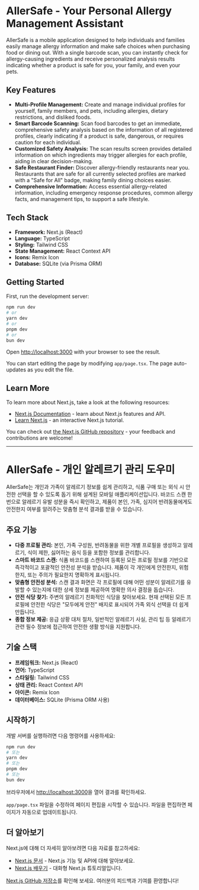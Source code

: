 # AllerSafe - Your Personal Allergy Management Assistant

AllerSafe is a mobile application designed to help individuals and families easily manage allergy information and make safe choices when purchasing food or dining out. With a single barcode scan, you can instantly check for allergy-causing ingredients and receive personalized analysis results indicating whether a product is safe for you, your family, and even your pets.

## Key Features

*   **Multi-Profile Management:** Create and manage individual profiles for yourself, family members, and pets, including allergies, dietary restrictions, and disliked foods.
*   **Smart Barcode Scanning:** Scan food barcodes to get an immediate, comprehensive safety analysis based on the information of all registered profiles, clearly indicating if a product is safe, dangerous, or requires caution for each individual.
*   **Customized Safety Analysis:** The scan results screen provides detailed information on which ingredients may trigger allergies for each profile, aiding in clear decision-making.
*   **Safe Restaurant Finder:** Discover allergy-friendly restaurants near you. Restaurants that are safe for all currently selected profiles are marked with a "Safe for All" badge, making family dining choices easier.
*   **Comprehensive Information:** Access essential allergy-related information, including emergency response procedures, common allergy facts, and management tips, to support a safe lifestyle.

## Tech Stack

*   **Framework:** Next.js (React)
*   **Language:** TypeScript
*   **Styling:** Tailwind CSS
*   **State Management:** React Context API
*   **Icons:** Remix Icon
*   **Database:** SQLite (via Prisma ORM)

## Getting Started

First, run the development server:

```bash
npm run dev
# or
yarn dev
# or
pnpm dev
# or
bun dev
```

Open [http://localhost:3000](http://localhost:3000) with your browser to see the result.

You can start editing the page by modifying `app/page.tsx`. The page auto-updates as you edit the file.

## Learn More

To learn more about Next.js, take a look at the following resources:

*   [Next.js Documentation](https://nextjs.org/docs) - learn about Next.js features and API.
*   [Learn Next.js](https://nextjs.org/learn) - an interactive Next.js tutorial.

You can check out [the Next.js GitHub repository](https://github.com/vercel/next.js) - your feedback and contributions are welcome!

---

# AllerSafe - 개인 알레르기 관리 도우미

AllerSafe는 개인과 가족이 알레르기 정보를 쉽게 관리하고, 식품 구매 또는 외식 시 안전한 선택을 할 수 있도록 돕기 위해 설계된 모바일 애플리케이션입니다. 바코드 스캔 한 번으로 알레르기 유발 성분을 즉시 확인하고, 제품이 본인, 가족, 심지어 반려동물에게도 안전한지 여부를 알려주는 맞춤형 분석 결과를 받을 수 있습니다.

## 주요 기능

*   **다중 프로필 관리:** 본인, 가족 구성원, 반려동물을 위한 개별 프로필을 생성하고 알레르기, 식이 제한, 싫어하는 음식 등을 포함한 정보를 관리합니다.
*   **스마트 바코드 스캔:** 식품 바코드를 스캔하여 등록된 모든 프로필 정보를 기반으로 즉각적이고 포괄적인 안전성 분석을 받습니다. 제품이 각 개인에게 안전한지, 위험한지, 또는 주의가 필요한지 명확하게 표시됩니다.
*   **맞춤형 안전성 분석:** 스캔 결과 화면은 각 프로필에 대해 어떤 성분이 알레르기를 유발할 수 있는지에 대한 상세 정보를 제공하여 명확한 의사 결정을 돕습니다.
*   **안전 식당 찾기:** 주변의 알레르기 친화적인 식당을 찾아보세요. 현재 선택된 모든 프로필에 안전한 식당은 "모두에게 안전" 배지로 표시되어 가족 외식 선택을 더 쉽게 만듭니다.
*   **종합 정보 제공:** 응급 상황 대처 절차, 일반적인 알레르기 사실, 관리 팁 등 알레르기 관련 필수 정보에 접근하여 안전한 생활 방식을 지원합니다.

## 기술 스택

*   **프레임워크:** Next.js (React)
*   **언어:** TypeScript
*   **스타일링:** Tailwind CSS
*   **상태 관리:** React Context API
*   **아이콘:** Remix Icon
*   **데이터베이스:** SQLite (Prisma ORM 사용)

## 시작하기

개발 서버를 실행하려면 다음 명령어를 사용하세요:

```bash
npm run dev
# 또는
yarn dev
# 또는
pnpm dev
# 또는
bun dev
```

브라우저에서 [http://localhost:3000](http://localhost:3000)을 열어 결과를 확인하세요.

`app/page.tsx` 파일을 수정하여 페이지 편집을 시작할 수 있습니다. 파일을 편집하면 페이지가 자동으로 업데이트됩니다.

## 더 알아보기

Next.js에 대해 더 자세히 알아보려면 다음 자료를 참고하세요:

*   [Next.js 문서](https://nextjs.org/docs) - Next.js 기능 및 API에 대해 알아보세요.
*   [Next.js 배우기](https://nextjs.org/learn) - 대화형 Next.js 튜토리얼입니다.

[Next.js GitHub 저장소](https://github.com/vercel/next.js)를 확인해 보세요. 여러분의 피드백과 기여를 환영합니다!